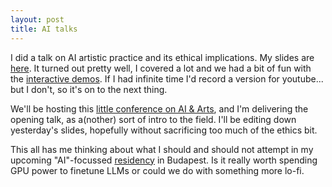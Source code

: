 ```yaml
---
layout: post
title: AI talks
---
```


I did a talk on AI artistic practice and its ethical implications. My slides are [here](https://bit.ly/londoAI). It turned out pretty well, I covered a lot and we had a bit of fun with the [interactive demos](https://www.instagram.com/p/C312VlzoLhgKgxznXi3lH8Z4VnIVQ-AqbvE_M40/). If I had infinite time I'd record a version for youtube... but I don't, so it's on to the next thing.

We'll be hosting this [little conference on AI & Arts](https://unatc.ro/devunatc/ai-in-art-practices-and-research-conference/), and I'm delivering the opening talk, as a(nother) sort of intro to the field. I'll be editing down yesterday's slides, hopefully without sacrificing too much of the ethics bit.

This all has me thinking about what I should and should not attempt in my upcoming "AI"-focussed [residency](https://modina.eu/projects/collective-cadence/) in Budapest. Is it really worth spending GPU power to finetune LLMs or could we do with something more lo-fi.